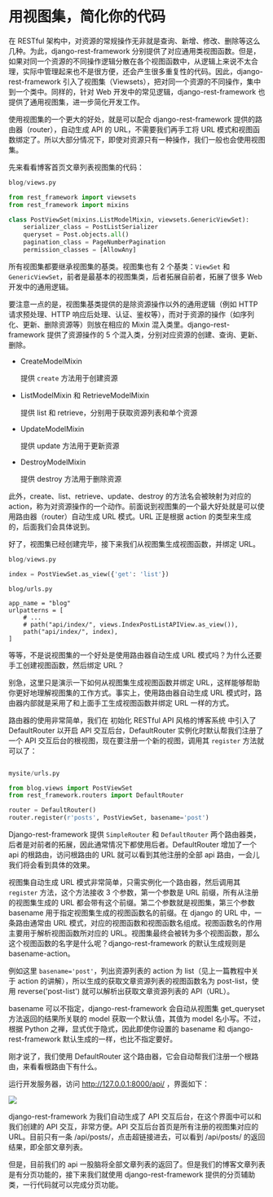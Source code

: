 # 用视图集，简化你的代码

在 RESTful 架构中，对资源的常规操作无非就是查询、新增、修改、删除等这么几种。为此，django-rest-framework 分别提供了对应通用类视图函数。但是，如果对同一个资源的不同操作逻辑分散在各个视图函数中，从逻辑上来说不太合理，实际中管理起来也不是很方便，还会产生很多重复性的代码。因此，django-rest-framework 引入了视图集（Viewsets），把对同一个资源的不同操作，集中到一个类中。同样的，针对 Web 开发中的常见逻辑，django-rest-framework 也提供了通用视图集，进一步简化开发工作。

使用视图集的一个更大的好处，就是可以配合 django-rest-framework 提供的路由器（router），自动生成 API 的 URL，不需要我们再手工将 URL 模式和视图函数绑定了。所以大部分情况下，即使对资源只有一种操作，我们一般也会使用视图集。

先来看看博客首页文章列表视图集的代码：

```python
blog/views.py

from rest_framework import viewsets
from rest_framework import mixins

class PostViewSet(mixins.ListModelMixin, viewsets.GenericViewSet):
    serializer_class = PostListSerializer
    queryset = Post.objects.all()
    pagination_class = PageNumberPagination
    permission_classes = [AllowAny]
```

所有视图集都要继承视图集的基类。视图集也有 2 个基类：`ViewSet` 和 `GenericViewSet`，前者是最基本的视图集类，后者拓展自前者，拓展了很多 Web 开发中的通用逻辑。

要注意一点的是，视图集基类提供的是除资源操作以外的通用逻辑（例如 HTTP 请求预处理、HTTP 响应后处理、认证、鉴权等），而对于资源的操作（如序列化、更新、删除资源等）则放在相应的 Mixin 混入类里。django-rest-framework 提供了资源操作的 5 个混入类，分别对应资源的创建、查询、更新、删除。

* CreateModelMixin

    提供 `create` 方法用于创建资源

* ListModelMixin 和 RetrieveModelMixin

    提供 list 和 retrieve，分别用于获取资源列表和单个资源

* UpdateModelMixin

    提供 update 方法用于更新资源

* DestroyModelMixin

    提供 destroy 方法用于删除资源

此外，create、list、retrieve、update、destroy 的方法名会被映射为对应的 action，称为对资源操作的一个动作。前面说到视图集的一个最大好处就是可以使用路由器（router）自动生成 URL 模式。URL 正是根据 action 的类型来生成的，后面我们会具体说到。

好了，视图集已经创建完毕，接下来我们从视图集生成视图函数，并绑定 URL。

```python
blog/views.py

index = PostViewSet.as_view({'get': 'list'})
```

```pyhon
blog/urls.py

app_name = "blog"
urlpatterns = [
    # ...
    # path("api/index/", views.IndexPostListAPIView.as_view()),
    path("api/index/", index),
]
```

等等，不是说视图集的一个好处是使用路由器自动生成 URL 模式吗？为什么还要手工创建视图函数，然后绑定 URL？

别急，这里只是演示一下如何从视图集生成视图函数并绑定 URL，这样能够帮助你更好地理解视图集的工作方式。事实上，使用路由器自动生成 URL 模式时，路由器内部就是采用了和上面手工生成视图函数并绑定 URL 一样的方式。

路由器的使用非常简单，我们在 初始化 RESTful API 风格的博客系统 中引入了 DefaultRouter 以开启 API 交互后台，DefaultRouter 实例化时默认帮我们注册了一个 API 交互后台的根视图，现在要注册一个新的视图，调用其 `register` 方法就可以了：

```python

mysite/urls.py

from blog.views import PostViewSet
from rest_framework.routers import DefaultRouter

router = DefaultRouter()
router.register(r'posts', PostViewSet, basename='post')
```

Django-rest-framework 提供 `SimpleRouter` 和 `DefaultRouter` 两个路由器类，后者是对前者的拓展，因此通常情况下都使用后者。DefaultRouter 增加了一个 api 的根路由，访问根路由的 URL 就可以看到其他注册的全部 api 路由，一会儿我们将会看到具体的效果。

视图集自动生成 URL 模式非常简单，只需实例化一个路由器，然后调用其 `register` 方法，这个方法接收 3 个参数，第一个参数是 URL 前缀，所有从注册的视图集生成的 URL 都会带有这个前缀。第二个参数就是视图集，第三个参数 basename 用于指定视图集生成的视图函数名的前缀。在 django 的 URL 中，一条路由通常由 URL 模式，对应的视图函数和视图函数名组成。视图函数名的作用主要用于解析视图函数所对应的 URL。视图集最终会被转为多个视图函数，那么这个视图函数的名字是什么呢？django-rest-framework 的默认生成规则是 basename-action。

例如这里 `basename='post'`，列出资源列表的 action 为 list（见上一篇教程中关于 action 的讲解），所以生成的获取文章资源列表的视图函数名为 post-list，使用 reverse('post-list') 就可以解析出获取文章资源列表的 API（URL）。

basename 可以不指定，django-rest-framework 会自动从视图集 get_queryset 方法返回的结果所关联的 model 获取一个默认值，其值为 model 名小写。不过，根据 Python 之禅，显式优于隐式，因此即使你设置的 basename 和 django-rest-framework 默认生成的一样，也比不指定要好。

刚才说了，我们使用 DefaultRouter 这个路由器，它会自动帮我们注册一个根路由，来看看根路由下有什么。

运行开发服务器，访问 http://127.0.0.1:8000/api/ ，界面如下：

![](https://mmbiz.qpic.cn/mmbiz_png/xBgIbW1vdNNxOPyKXShx1t5g8GQByBx0XFkH19WiatgU0BKiawRMgmyY30OWtzy3gjgACxeWPDzKqcDZibvyAz2vw/640?wx_fmt=png&tp=webp&wxfrom=5&wx_lazy=1&wx_co=1)

django-rest-framework 为我们自动生成了 API 交互后台，在这个界面中可以和我们创建的 API 交互，非常方便。API 交互后台首页是所有注册的视图集对应的 URL。目前只有一条 /api/posts/，点击超链接进去，可以看到 /api/posts/ 的返回结果，即全部文章列表。

但是，目前我们的 api 一股脑将全部文章列表的返回了。但是我们的博客文章列表是有分页功能的，接下来我们就使用 django-rest-framework 提供的分页辅助类，一行代码就可以完成分页功能。

